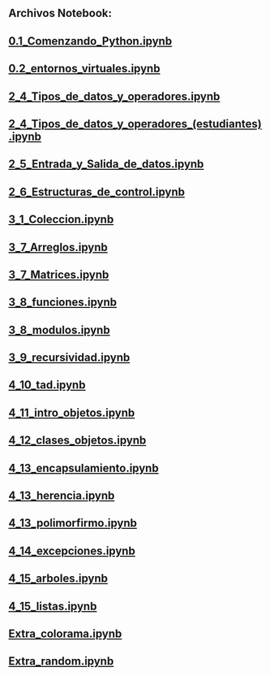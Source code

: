 ## Archivos Notebook:
## [0.1_Comenzando_Python.ipynb](0.1_Comenzando_Python.ipynb)
## [0.2_entornos_virtuales.ipynb](0.2_entornos_virtuales.ipynb)
## [2_4_Tipos_de_datos_y_operadores.ipynb](2_4_Tipos_de_datos_y_operadores.ipynb)
## [2_4_Tipos_de_datos_y_operadores_(estudiantes).ipynb](2_4_Tipos_de_datos_y_operadores_(estudiantes).ipynb)
## [2_5_Entrada_y_Salida_de_datos.ipynb](2_5_Entrada_y_Salida_de_datos.ipynb)
## [2_6_Estructuras_de_control.ipynb](2_6_Estructuras_de_control.ipynb)
## [3_1_Coleccion.ipynb](3_1_Coleccion.ipynb)
## [3_7_Arreglos.ipynb](3_7_Arreglos.ipynb)
## [3_7_Matrices.ipynb](3_7_Matrices.ipynb)
## [3_8_funciones.ipynb](3_8_funciones.ipynb)
## [3_8_modulos.ipynb](3_8_modulos.ipynb)
## [3_9_recursividad.ipynb](3_9_recursividad.ipynb)
## [4_10_tad.ipynb](4_10_tad.ipynb)
## [4_11_intro_objetos.ipynb](4_11_intro_objetos.ipynb)
## [4_12_clases_objetos.ipynb](4_12_clases_objetos.ipynb)
## [4_13_encapsulamiento.ipynb](4_13_encapsulamiento.ipynb)
## [4_13_herencia.ipynb](4_13_herencia.ipynb)
## [4_13_polimorfirmo.ipynb](4_13_polimorfirmo.ipynb)
## [4_14_excepciones.ipynb](4_14_excepciones.ipynb)
## [4_15_arboles.ipynb](4_15_arboles.ipynb)
## [4_15_listas.ipynb](4_15_listas.ipynb)
## [Extra_colorama.ipynb](Extra_colorama.ipynb)
## [Extra_random.ipynb](Extra_random.ipynb)
